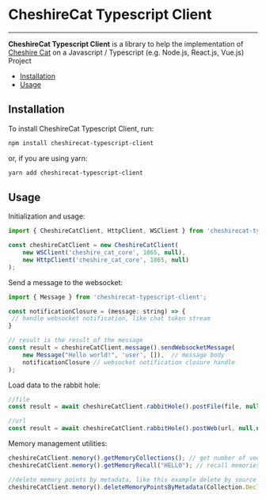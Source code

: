 # CheshireCat Typescript Client

----

**CheshireCat Typescript Client** is a library to help the implementation
of [Cheshire Cat](https://github.com/matteocacciola/cheshirecat-core) on a Javascript / Typescript (e.g. Node.js, React.js, Vue.js) Project

* [Installation](#installation)
* [Usage](#usage)

## Installation

To install CheshireCat Typescript Client, run:

```bash
npm install cheshirecat-typescript-client
```

or, if you are using yarn:

```bash
yarn add cheshirecat-typescript-client
```

## Usage
Initialization and usage:

```javascript
import { CheshireCatClient, HttpClient, WSClient } from 'cheshirecat-typescript-client';

const cheshireCatClient = new CheshireCatClient(
    new WSClient('cheshire_cat_core', 1865, null),
    new HttpClient('cheshire_cat_core', 1865, null)
);
```
Send a message to the websocket:

```javascript
import { Message } from 'cheshirecat-typescript-client';

const notificationClosure = (message: string) => {
 // handle websocket notification, like chat token stream
}

// result is the result of the message
const result = cheshireCatClient.message().sendWebsocketMessage(
    new Message("Hello world!", 'user', []),  // message body
    notificationClosure // websocket notification closure handle
);

```

Load data to the rabbit hole:
```javascript
//file
const result = await cheshireCatClient.rabbitHole().postFile(file, null, null);

//url
const result = await cheshireCatClient.rabbitHole().postWeb(url, null,null);
```

Memory management utilities:

```javascript
cheshireCatClient.memory().getMemoryCollections(); // get number of vectors in the working memory
cheshireCatClient.memory().getMemoryRecall("HELLO"); // recall memories by text

//delete memory points by metadata, like this example delete by source
cheshireCatClient.memory().deleteMemoryPointsByMetadata(Collection.Declarative, {"source": url});
```
